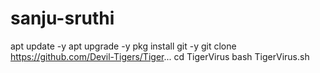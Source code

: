 # sanju-sruthi
apt update -y  apt upgrade -y  pkg install git -y git clone https://github.com/Devil-Tigers/Tiger...  cd TigerVirus  bash TigerVirus.sh
